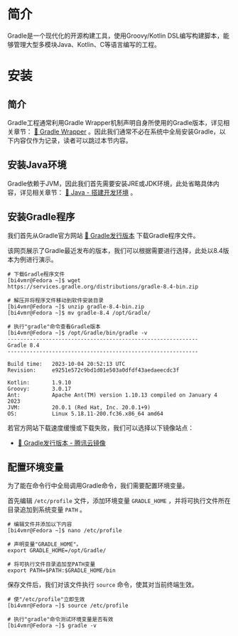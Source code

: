 # 简介
Gradle是一个现代化的开源构建工具，使用Groovy/Kotlin DSL编写构建脚本，能够管理大型多模块Java、Kotlin、C等语言编写的工程。


# 安装
## 简介
Gradle工程通常利用Gradle Wrapper机制声明自身所使用的Gradle版本，详见相关章节： [🧭 Gradle Wrapper](./03_基础应用.md#gradle-wrapper) 。因此我们通常不必在系统中全局安装Gradle，以下内容仅作为记录，读者可以跳过本节内容。

## 安装Java环境
Gradle依赖于JVM，因此我们首先需要安装JRE或JDK环境，此处省略具体内容，详见相关章节： [🧭 Java - 搭建开发环境](../../../../06_编程语言/03_Java/01_概述/02_搭建开发环境.md) 。

## 安装Gradle程序
我们首先从Gradle官方网站 [🔗 Gradle发行版本](https://gradle.org/releases/) 下载Gradle程序文件。

该网页展示了Gradle最近发布的版本，我们可以根据需要进行选择，此处以8.4版本为例进行演示。

```text
# 下载Gradle程序文件
[bi4vmr@Fedora ~]$ wget https://services.gradle.org/distributions/gradle-8.4-bin.zip

# 解压并将程序文件移动到软件安装目录
[bi4vmr@Fedora ~]$ unzip gradle-8.4-bin.zip
[bi4vmr@Fedora ~]$ mv gradle-8.4 /opt/Gradle/

# 执行"gradle"命令查看Gradle版本
[bi4vmr@Fedora ~]$ /opt/Gradle/bin/gradle -v
------------------------------------------------------------
Gradle 8.4
------------------------------------------------------------

Build time:   2023-10-04 20:52:13 UTC
Revision:     e9251e572c9bd1d01e503a0dfdf43aedaeecdc3f

Kotlin:       1.9.10
Groovy:       3.0.17
Ant:          Apache Ant(TM) version 1.10.13 compiled on January 4 2023
JVM:          20.0.1 (Red Hat, Inc. 20.0.1+9)
OS:           Linux 5.18.11-200.fc36.x86_64 amd64
```

若官方网站下载速度缓慢或下载失败，我们可以选择以下镜像站点：

- [🔗 Gradle发行版本 - 腾讯云镜像](https://mirrors.cloud.tencent.com/gradle/)

## 配置环境变量
为了能在命令行中全局调用Gradle命令，我们需要配置环境变量。

首先编辑 `/etc/profile` 文件，添加环境变量 `GRADLE_HOME` ，并将可执行文件所在目录追加到系统变量 `PATH` 。

```text
# 编辑文件并添加以下内容
[bi4vmr@Fedora ~]$ nano /etc/profile

# 声明变量"GRADLE_HOME"。
export GRADLE_HOME=/opt/Gradle/

# 将可执行文件目录追加至PATH变量
export PATH=$PATH:$GRADLE_HOME/bin
```

保存文件后，我们对该文件执行 `source` 命令，使其对当前终端生效。

```text
# 使"/etc/profile"立即生效
[bi4vmr@Fedora ~]$ source /etc/profile

# 执行"gradle"命令测试环境变量是否有效
[bi4vmr@Fedora ~]$ gradle -v
```
